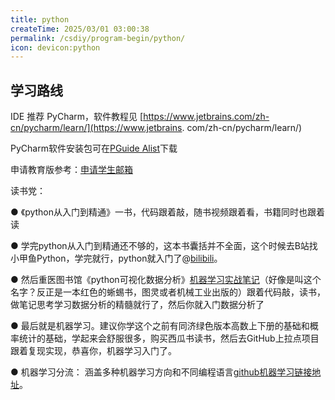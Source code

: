 ```yaml
---
title: python
createTime: 2025/03/01 03:00:38
permalink: /csdiy/program-begin/python/
icon: devicon:python
---
```



## 学习路线

IDE 推荐 PyCharm，软件教程见 [https://www.jetbrains.com/zh-cn/pycharm/learn/](https://www.jetbrains.
com/zh-cn/pycharm/learn/)

PyCharm软件安装包可在[PGuide Alist](http://192.168.183.171:5244/softwares/JetBrainsIDEs/pycharm-professional-2024.2.4.exe)下载

申请教育版参考：[申请学生邮箱](../../%E5%A4%A7%E5%AD%A6%E7%99%BE%E7%A7%91/%E7%94%B3%E8%AF%B7%E5%AD%A6%E7%94%9F%E9%82%AE%E7%AE%B1.md)

读书党：

● 《python从入门到精通》一书，代码跟着敲，随书视频跟着看，书籍同时也跟着读

● 学完python从入门到精通还不够的，这本书囊括并不全面，这个时候去B站找小甲鱼Python，学完就行，python就入门了@[bilibili](BV1c4411e77t)。



● 然后重医图书馆《python可视化数据分析》[机器学习实战笔记](https://blog.csdn.net/Crayonxin2000/article/details/122741295)（好像是叫这个名字？反正是一本红色的蜥蜴书，图灵或者机械工业出版的）跟着代码敲，读书，做笔记思考学习数据分析的精髓就行了，然后你就入门数据分析了

● 最后就是机器学习。建议你学这个之前有同济绿色版本高数上下册的基础和概率统计的基础，学起来会舒服很多，购买西瓜书读书，然后去GitHub上拉点项目跟着复现实现，恭喜你，机器学习入门了。


<CardGrid>
  <Card title="高等数学上册" icon="twemoji:astonished-face">
  </Card>
  <LinkCard title="高等数学上册链接" href="/src/resource/pdf/高等数学七版（上）.pdf"/>
  
  <Card title="高等数学下册" icon="twemoji:astonished-face"></Card>
  <LinkCard  title="高等数学下册链接" href="/src/resource/pdf/高等数学下册.pdf" />

  <Card title="概率论与数理统计" icon="twemoji:astonished-face"></Card>
  <LinkCard  title="概率论与数理统计(浙大四版)链接" href="/src/resource/pdf/概率论与数理统计(浙大四版).pdf" />

  <Card title="西瓜书" icon="twemoji:astonished-face"></Card>
  <LinkCard  title="西瓜书链接" href="/src/resource/pdf/西瓜书.pdf" />
</CardGrid>

● 机器学习分流： 涵盖多种机器学习方向和不同编程语言[github机器学习链接地址](https://github.com/josephmisiti/awesome-machine-learning)。

  
  
  
  

